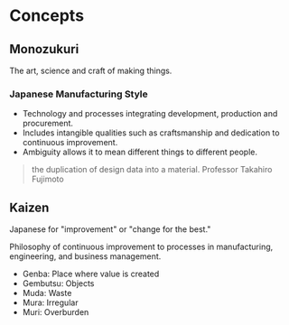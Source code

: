 # Concepts

## Monozukuri

The art, science and craft of making things.

### Japanese Manufacturing Style

* Technology and processes integrating development, production and procurement.
* Includes intangible qualities such as craftsmanship and dedication to continuous improvement.
* Ambiguity allows it to mean different things to different people.

> the duplication of design data into a material.
> Professor Takahiro Fujimoto

## Kaizen

Japanese for "improvement" or "change for the best."

Philosophy of continuous improvement to processes in manufacturing, engineering, and business management.

* Genba: Place where value is created
* Gembutsu: Objects
* Muda: Waste
* Mura: Irregular
* Muri: Overburden
